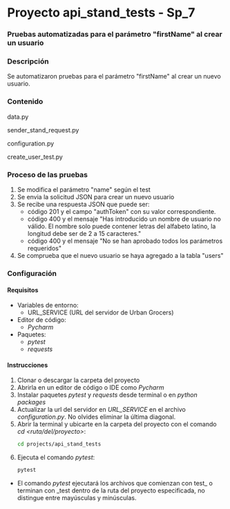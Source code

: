 ﻿# Proyecto api_stand_tests - Sp_7

### Pruebas automatizadas para el parámetro "firstName" al crear un usuario

### Descripción

Se automatizaron pruebas para el parámetro "firstName" al crear un nuevo usuario.

### Contenido

data.py

sender_stand_request.py

configuration.py

create_user_test.py

### Proceso de las pruebas

1. Se modifica el parámetro "name" según el test
2. Se envia la solicitud JSON para crear un nuevo usuario
3. Se recibe una respuesta JSON que puede ser:
   - código 201 y el campo "authToken" con su valor correspondiente.
   - código 400 y el mensaje "Has introducido un nombre de usuario no válido. El nombre solo puede contener letras del alfabeto latino, la longitud debe ser de 2 a 15 caracteres."
   - código 400 y el mensaje "No se han aprobado todos los parámetros requeridos"
4. Se comprueba que el nuevo usuario se haya agregado a la tabla "users"

### Configuración

#### Requisitos

- Variables de entorno:
  - URL_SERVICE (URL del servidor de Urban Grocers)
- Editor de código:
  - _Pycharm_
- Paquetes:
  - _pytest_
  - _requests_
  
#### Instrucciones

1. Clonar o descargar la carpeta del proyecto
2. Abrirla en un editor de código o IDE como _Pycharm_
3. Instalar paquetes _pytest_ y _requests_ desde terminal o en _python packages_
4. Actualizar la url del servidor en _URL_SERVICE_ en el archivo _configuration.py_. No olvides eliminar la última diagonal. 
5. Abrir la terminal y ubicarte en la carpeta del proyecto con el comando _cd <ruta/del/proyecto>_:
    ```sh
    cd projects/api_stand_tests
    ```
6. Ejecuta el comando _pytest_:
    ```sh
   pytest
    ``` 
- El comando _pytest_ ejecutará los archivos que comienzan con test_ o terminan con _test dentro de la ruta 
del proyecto especificada, no distingue entre mayúsculas y minúsculas.

